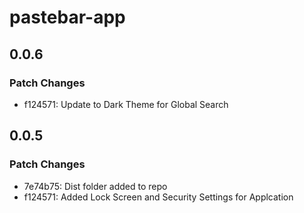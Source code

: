 # pastebar-app

## 0.0.6

### Patch Changes

- f124571: Update to Dark Theme for Global Search

## 0.0.5

### Patch Changes

- 7e74b75: Dist folder added to repo
- f124571: Added Lock Screen and Security Settings for Applcation
